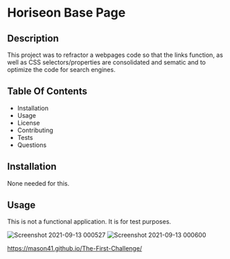 # Horiseon Base Page

## Description
This project was to refractor a webpages code so that the links function, as well as CSS selectors/properties are consolidated and sematic and to optimize the code for search engines.

## Table Of Contents
* Installation
* Usage
* License
* Contributing
* Tests
* Questions

## Installation
None needed for this.

## Usage
This is not a functional application. It is for test purposes.

![Screenshot 2021-09-13 000527](https://user-images.githubusercontent.com/87509377/133031862-de74a8b4-4c8c-4aed-8254-7a5944c401cb.jpg)
![Screenshot 2021-09-13 000600](https://user-images.githubusercontent.com/87509377/133031917-5f94fad9-b0b1-4236-95bd-c70130729b8d.jpg)

https://mason41.github.io/The-First-Challenge/
